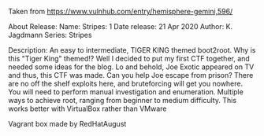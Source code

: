 Taken from https://www.vulnhub.com/entry/hemisphere-gemini,596/ 

About Release:
    Name: Stripes: 1
    Date release: 21 Apr 2020
    Author: K. Jagdmann
    Series: Stripes

Description:
    An easy to intermediate, TIGER KING themed boot2root.
    Why is this "Tiger King" themed!? Well I decided to put my first CTF together, and needed some ideas for the blog.
    Lo and behold, Joe Exotic appeared on TV and thus, this CTF was made.
    Can you help Joe escape from prison?
    There are no off the shelf exploits here, and bruteforcing will get you nowhere. You will need to perform manual investigation and enumeration.
    Multiple ways to achieve root, ranging from beginner to medium difficulty.
    This works better with VirtualBox rather than VMware 

Vagrant box made by RedHatAugust

